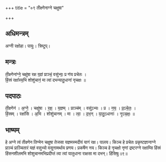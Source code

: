 +++
title = "०९ तीक्ष्णेनाग्ने चक्षुषा"

+++
## अधिमन्त्रम्
अग्नी रक्षोहा। पायुः। त्रिष्टुप्।

## मन्त्रः
ती॒क्ष्णेना॑ग्ने॒ चक्षु॑षा रक्ष य॒ज्ञं प्राञ्चं॒ वसु॑भ्यः॒ प्र ण॑य प्रचेतः ।  
हिं॒स्रं रक्षां॑स्य॒भि शोशु॑चानं॒ मा त्वा॑ दभन्यातु॒धाना॑ नृचक्षः ॥

## पदपाठः
ती॒क्ष्णेन॑ । अ॒ग्ने॒ । चक्षु॑षा । र॒क्ष॒ । य॒ज्ञम् । प्राञ्च॑म् । वसु॑ऽभ्यः । प्र । न॒य॒ । प्र॒ऽचे॒तः॒ ।  
हिं॒स्रम् । रक्षां॑सि । अ॒भि । शोशु॑चानम् । मा । त्वा॒ । द॒भ॒न् । या॒तु॒ऽधानाः॑ । नृ॒ऽच॒क्षः॒ ॥

## भाष्यम्
हे अग्ने त्वं तीक्ष्णेन तिग्मेन चक्षुषा तेजसा यज्ञमस्मदीयं यागं रक्ष। पालय। किञ्च हे प्रचेतः प्रकृष्टज्ञानाग्ने प्राञ्चं प्राञ्चितारं यज्ञं वसुभ्यो वसूनामर्थाय प्रणय। प्रकर्षॆण नय। किञ्च हे नृचक्षो नृणां द्रष्टरग्ने रक्षाम्सि हिंस्रं हिंसनशीलमभि शोशुचानमभिप्रदीप्तं त्वा त्वां यातुधाना राक्षसा मा दभन्। हिंसिषुः॥९॥